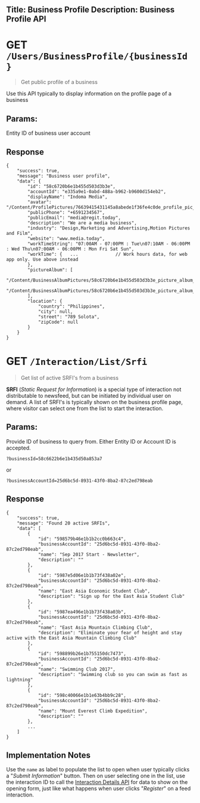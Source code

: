 Title: Business Profile
Description: Business Profile API
---
# GET `/Users/BusinessProfile/{businessId }`

> Get public profile of a business

Use this API typically to display information on the profile page of a business

## Params:
Entity ID of business user account

## Response
    {
        "success": true,
        "message": "Business user profile",
        "data": {
            "id": "58c6720b6e1b455d503d3b3e",
            "accountId": "e335a9e1-0abd-488a-b962-b9600d154eb2",
            "displayName": "Indoma Media",
            "avatar": "/Content/ProfilePictures/76639415431145a8abede1f36fe4c0de_profile_pic_636250259313464294.jpeg",
            "publicPhone": "+6591234567",
            "publicEmail": "media@regit.today",
            "description": "We are a media business",
            "industry": "Design,Marketing and Advertising,Motion Pictures and Film",
            "website": "www.media.today",
            "workTimeString": "07:00AM - 07:00PM : Tue\n07:10AM - 06:00PM : Wed Thu\n07:00AM - 06:00PM : Mon Fri Sat Sun",
            "workTime": {   ...              // Work hours data, for web app only. Use above instead
            },
            "pictureAlbum": [
                "/Content/BusinessAlbumPictures/58c6720b6e1b455d503d3b3e_picture_album_636362624252898287_1.png",
                "/Content/BusinessAlbumPictures/58c6720b6e1b455d503d3b3e_picture_album_636362624252908274_2.png"
            ],
            "location": {
                "country": "Philippines",
                "city": null,
                "street": "789 Solota",
                "zipCode": null
            }
        }
    }
    
# GET `/Interaction/List/Srfi`

> Get list of active SRFI's from a business

**SRFI** (_Static Request for Information_) is a special type of interaction not distributable to newsfeed, but can be
initiated by individual user on demand. A list of SRFI's is typically shown on the business profile page, where
visitor can select one from the list to start the interaction.

## Params:
Provide ID of business to query from. Either Entity ID or Account ID is accepted.

    ?businessId=58c6622b6e1b435d50a853a7
    
or

    ?businessAccountId=25d6bc5d-8931-43f0-8ba2-87c2ed798eab

## Response
    
    {
        "success": true,
        "message": "Found 20 active SRFIs",
        "data": [
            {
                "id": "598579b46e1b1b2cc0b663c4",
                "businessAccountId": "25d6bc5d-8931-43f0-8ba2-87c2ed798eab",
                "name": "Sep 2017 Start - Newsletter",
                "description": ""
            },
            {
                "id": "5987e5d06e1b1b73f438a02e",
                "businessAccountId": "25d6bc5d-8931-43f0-8ba2-87c2ed798eab",
                "name": "East Asia Economic Student Club",
                "description": "Sign up for the East Asia Student Club"
            },
            {
                "id": "5987ea496e1b1b73f438a03b",
                "businessAccountId": "25d6bc5d-8931-43f0-8ba2-87c2ed798eab",
                "name": "East Asia Mountain Climbing Club",
                "description": "Eliminate your fear of height and stay active with the East Asia Mountain Climbing Club"
            },
            {
                "id": "598899b26e1b755150dc7473",
                "businessAccountId": "25d6bc5d-8931-43f0-8ba2-87c2ed798eab",
                "name": "Swimming Club 2017",
                "description": "Swimming club so you can swim as fast as lightning"
            },
            {
                "id": "598c40066e1b1e63b4bb9c28",
                "businessAccountId": "25d6bc5d-8931-43f0-8ba2-87c2ed798eab",
                "name": "Mount Everest Climb Expedition",
                "description": ""
            },
            ...
        ]
    }

## Implementation Notes

Use the `name` as label to populate the list to open when user typically clicks a "_Submit Information_" button. Then on user selecting one in the list, use the 
interaction ID to call the [Interaction Details API](interaction-details.html) for data to show on the opening form, just like what happens when user clicks "_Register_"
on a feed interaction.